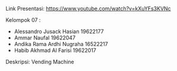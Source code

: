 Link Presentasi:
https://www.youtube.com/watch?v=kXuYFs3KVNc

Kelompok 07 :
- Alessandro Jusack Hasian 19622177
- Ammar Naufal 19622047
-  Andika Rama Ardhi Nugraha 16522217
- Habib Akhmad Al Farisi 19622017

Deskripsi: Vending Machine
